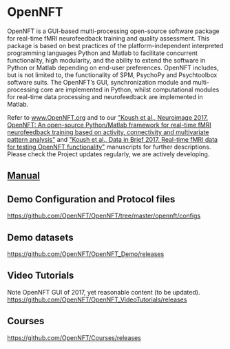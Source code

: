 # OpenNFT
OpenNFT is a GUI-based multi-processing open-source software package for real-time fMRI neurofeedback training and quality assessment. 
This package is based on best practices of the platform-independent interpreted programming languages Python and Matlab to facilitate 
concurrent functionality, high modularity, and the ability to extend the software in Python or Matlab depending on end-user preferences. 
OpenNFT includes, but is not limited to, the functionality of SPM, PsychoPy and Psychtoolbox software suits. The OpenNFT’s GUI, 
synchronization module and multi-processing core are implemented in Python, whilst computational modules for real-time data processing 
and neurofeedback are implemented in Matlab. 

Refer to www.OpenNFT.org and to our 
["Koush et al., Neuroimage 2017. OpenNFT: An open-source Python/Matlab framework for real-time fMRI neurofeedback training based on activity, connectivity and multivariate pattern analysis"](http://www.sciencedirect.com/science/article/pii/S1053811917305050) 
and ["Koush et al., Data in Brief 2017. Real-time fMRI data for testing OpenNFT functionality"](https://www.sciencedirect.com/science/article/pii/S2352340917303517) manuscripts for further descriptions.
Please check the Project updates regularly, we are actively developing.

## [Manual](https://opennft.readthedocs.io/en/docs/install.html#)

## Demo Configuration and Protocol files
https://github.com/OpenNFT/OpenNFT/tree/master/opennft/configs

## Demo datasets
https://github.com/OpenNFT/OpenNFT_Demo/releases 

## Video Tutorials
Note OpenNFT GUI of 2017, yet reasonable content (to be updated).
https://github.com/OpenNFT/OpenNFT_VideoTutorials/releases

## Courses
https://github.com/OpenNFT/Courses/releases
 

